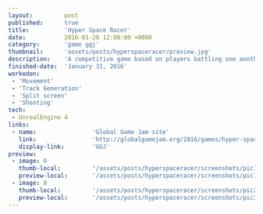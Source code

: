 ```yaml
---
layout: 		post
published:		true
title:  		'Hyper Space Racer'
date:   		2016-01-20 12:00:00 +0000
category: 		'game ggj'
thumbnail:		'assets/posts/hyperspaceracer/preview.jpg'
description:	'A competitive game based on players battling one another to reach the end of a wormhole first. The game features 4 player split-screen and randomly generated levels for unique play through.'
finished-date:	'January 31, 2016'
workedon:
 - 'Movement'
 - 'Track Generation'
 - 'Split screen'
 - 'Shooting'
tech:
 - UnrealEngine 4
links:
 - name:				'Global Game Jam site'
   link:				'http://globalgamejam.org/2016/games/hyper-space-race'
   display-link:		'GGJ'
preview:
 - image: 0
   thumb-local:			'/assets/posts/hyperspaceracer/screenshots/pic1.jpg'
   preview-local:		'/assets/posts/hyperspaceracer/screenshots/pic1.jpg'
 - image: 0
   thumb-local:			'/assets/posts/hyperspaceracer/screenshots/pic2.jpg'
   preview-local:		'/assets/posts/hyperspaceracer/screenshots/pic2.jpg'
---
```

